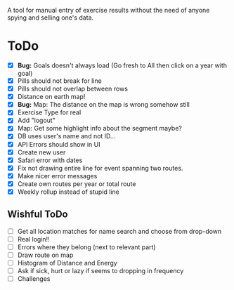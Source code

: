A tool for manual entry of exercise results without the need of anyone spying and selling one's data.

# ToDo

- [x] **Bug:** Goals doesn't always load (Go fresh to All then click on a year with goal)
- [x] Pills should not break for line
- [x] Pills should not overlap between rows
- [x] Distance on earth map!
- [x] **Bug:** Map: The distance on the map is wrong somehow still
- [x] Exercise Type for real
- [x] Add "logout"
- [x] Map: Get some highlight info about the segment maybe?
- [x] DB uses user's name and not ID...
- [x] API Errors should show in UI
- [x] Create new user
- [x] Safari error with dates
- [x] Fix not drawing entire line for event spanning two routes.
- [x] Make nicer error messages
- [x] Create own routes per year or total route
- [x] Weekly rollup instead of stupid line

## Wishful ToDo

- [ ] Get all location matches for name search and choose from drop-down
- [ ] Real login!!
- [ ] Errors where they belong (next to relevant part)
- [ ] Draw route on map
- [ ] Histogram of Distance and Energy
- [ ] Ask if sick, hurt or lazy if seems to dropping in frequency
- [ ] Challenges
